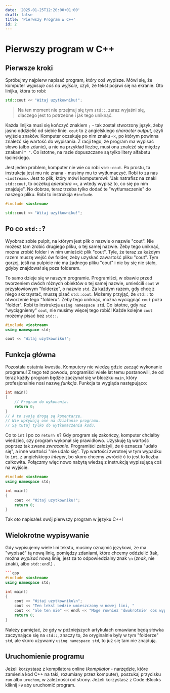 ```yaml
---
date: '2025-01-25T12:20:00+01:00'
draft: false
title: 'Pierwszy Program w C++'
id: 2
---
```


# Pierwszy program w C++

## Pierwsze kroki

Spróbujmy najpierw napisać program, który coś wypisze. Mówi się, że komputer *wypisuje coś na wyjście*, czyli, że tekst pojawi się na ekranie. Oto linijka, która to robi:

```cpp
std::cout << "Witaj uzytkowniku!";
```

> Na ten moment nie przejmuj się tym `std::`, zaraz wyjaśni się, dlaczego jest to potrzebne i jak tego uniknąć.

Każda linijka musi się kończyć znakiem `;` - tak został stworzony język, żeby jasno oddzielić od siebie linie. `cout` to z angielskiego *character output*, czyli wyjście znaków. Komputer oczekuje po nim znaku `<<`, po którym powinna znaleźć się wartość do wypisania. Z racji tego, że program ma wypisać słowo (albo zdanie), a nie na przykład liczbę, musi ona znaleźć się między znakami `" "`. Co istotne, na razie dopuszczane są tylko litery alfabetu łacińskiego.

Jest jeden problem, komputer nie wie co robi `std::cout`. Po prostu, ta instrukcja jest mu nie znana - musimy mu to wytłumaczyć. Robi to za nas `<iostream>`. Jest to plik, który mówi komputerowi: "Jak natrafisz na znaki `std::cout`, to oczekuj *operatora* `<<`, a wtedy wypisz to, co się po nim znajduje". No dobrze, teraz trzeba tylko dodać te "wytłumaczenie" do naszego pliku. Robi to instrukcja `#include`.

```cpp
#include <iostream>

std::cout << "Witaj uzytkowniku!";
```

## Po co `std::`?

Wyobraź sobie pulpit, na którym jest plik o nazwie o nazwie "cout". Nie możesz tam zrobić drugiego pliku, o tej samej nazwie. Żeby tego uniknąć, można zrobić folder i w nim umieścić plik "cout". Tyle, że teraz za każdym razem muszę wejść ów folder, żeby uzyskać zawartość pliku "cout". Tym gorzej, jeśli na pulpicie nie ma żadnego pliku "cout" i nic by się nie stało, gdyby znajdował się poza folderem.

To samo dzieje się w naszym programie. Programiści, w obawie przed tworzeniem dwóch różnych obiektów o tej samej nazwie, umieścili `cout` w przysłowiowym "folderze", o nazwie `std`. Za każdym razem, gdy chcę z niego skorzystać, muszę pisać `std::cout`. Możemy przyjąć, że `std::` to otworzenie tego "folderu". Żeby tego uniknąć, można wyciągnąć `cout` poza "folder". Robi to instrukcja `using namespace std`. Co istotne, gdy raz "wyciągniemy" `cout`, nie musimy więcej tego robić! Każde kolejne `cout` możemy pisać bez `std::`.

```cpp
#include <iostream>
using namespace std;

cout << "Witaj uzytkowniku!";
```

## Funkcja główna

Pozostała ostatnia kwestia. Komputery nie wiedzą gdzie zacząć wykonanie programu! Z tego też powodu, programiści wiele lat temu postanowili, że od teraz każdy program będzie zaczynał się w bloczku `main`, który profesjonalnie nosi nazwę *funkcja*. Funkcja ta wygląda następująco:

```cpp
int main()
{
    // Program do wykonania.
    return 0;
}
// A to swoją drogą są komentarze.
// Nie wpływają one na działanie programu.
// Są tutaj tylko do wytłumaczenia kodu.
```

Co to `int` i po co `return 0`? Gdy program się zakończy, komputer chciałby wiedzieć, czy program wykonał się prawidłowo. Uzyskuję tą wartość poprzez tak zwane *zwracanie*. Programiści założyli, że `0` oznacza "udało się", a inne wartości "nie udało się". Typ wartości zwrotnej w tym wypadku to `int`, z angielskiego *integer*, bo skoro chcemy zwrócić `0` to jest to liczba całkowita. Połączmy więc nowo nabytą wiedzę z instrukcją wypisującą coś na wyjście.

```cpp
#include <iostream>
using namespace std;

int main()
{
    cout << "Witaj uzytkowniku!";
    return 0;
}
```

Tak oto napisałeś swój pierwszy program w języku C++!

## Wielokrotne wypisywanie

Gdy wypisujemy wiele lini tekstu, musimy oznajmić językowi, że ma "wypisać" tą nową linię, pomiędzy zdaniami, które chcemy oddzielić (tak, można *wypisać* nową linię, jest za to odpowiedzialny znak `\n` (*znak*, nie znaki), albo `std::endl`) .

```cpp
```cpp
#include <iostream>
using namespace std;

int main()
{
    cout << "Witaj uzytkowniku\n";
    cout << "Ten tekst bedzie umieszczony w nowej lini, "
    cout << "ale ten nie" << endl << "Moge rowniez 'dwukrotnie' cos wypisac, z jednej lini w kodzie\n";
    return 0;
}
```

Należy pamiętać, że gdy w późniejszych artykułach omawiane będą słówka zaczynające się na `std::`, znaczy to, że oryginalnie były w tym "folderze" `std`, ale skoro używamy `using namespace std`, to już się tam nie znajdują.

## Uruchomienie programu

Jeżeli korzystasz z kompilatora online (*kompilator* - narzędzie, które zamienia kod C++ na taki, rozumiany przez komputer), poszukaj przycisku `run` albo `uruchom`, w zależności od strony. Jeżeli korzystasz z Code::Blocks kliknij `F9` aby uruchomić program.
